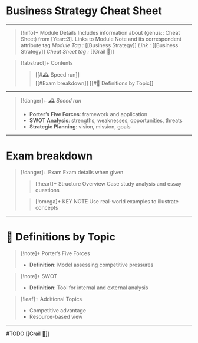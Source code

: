 # Business Strategy Cheat Sheet
---
> [!info]+ Module Details
> Includes information about (genus:: Cheat Sheet) from [Year::3]. Links to Module Note and its correspondent attribute tag 
> *Module Tag :* [[Business Strategy]]
> *Link :* [[Business Strategy]]
> *Cheat Sheet tag :* [[Grail 🩷]]
> 

> [!abstract]+ Contents
> 
> > [[#🕰️ Speed run]]  
> > [[#Exam breakdown]]
> > [[#🧠 Definitions by Topic]]

---
> [!danger]+ _🕰️ Speed run_
> 
> - **Porter’s Five Forces**: framework and application
> - **SWOT Analysis**: strengths, weaknesses, opportunities, threats
> - **Strategic Planning**: vision, mission, goals

---
# Exam breakdown

> [!danger]+ Exam
> Exam details when given
> 
> > [!heart]+ Structure Overview
> > Case study analysis and essay questions
> 
> > [!omega]+ KEY NOTE
> > Use real-world examples to illustrate concepts

---
# 🧠 Definitions by Topic

> [!note]+ Porter’s Five Forces
> - **Definition**: Model assessing competitive pressures

> [!note]+ SWOT
> - **Definition**: Tool for internal and external analysis

> [!leaf]+ Additional Topics
> - Competitive advantage
> - Resource-based view
---
#TODO
[[Grail 🩷]]
